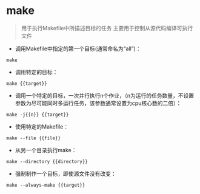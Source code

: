 # make

> 用于执行Makefile中所描述目标的任务
> 主要用于控制从源代码编译可执行文件

- 调用Makefile中指定的第一个目标(通常命名为“all”)：

`make`

- 调用特定的目标：

`make {{target}}`

- 调用一个特定的目标，一次并行执行n个作业，（n为运行的任务数量，不设置参数为尽可能同时多运行任务，该参数通常设置为cpu核心数的二倍）：

`make -j{{n}} {{target}}`

- 使用特定的Makefile：

`make --file {{file}}`

- 从另一个目录执行make：

`make --directory {{directory}}`

- 强制制作一个目标，即使源文件没有改变：

`make --always-make {{target}}`

[#]: contributors: ([仁人])